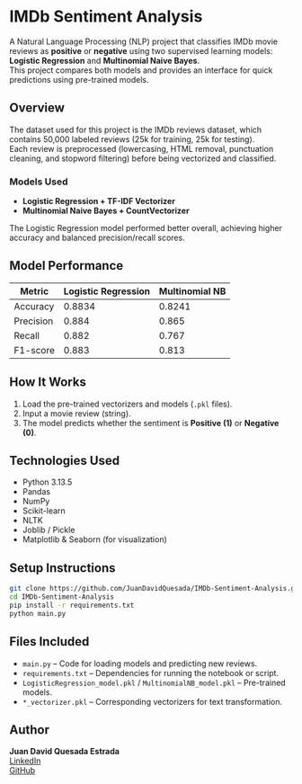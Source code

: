 
#  IMDb Sentiment Analysis

A Natural Language Processing (NLP) project that classifies IMDb movie reviews as **positive** or **negative** using two supervised learning models: **Logistic Regression** and **Multinomial Naive Bayes**.  
This project compares both models and provides an interface for quick predictions using pre-trained models.

##  Overview

The dataset used for this project is the IMDb reviews dataset, which contains 50,000 labeled reviews (25k for training, 25k for testing).  
Each review is preprocessed (lowercasing, HTML removal, punctuation cleaning, and stopword filtering) before being vectorized and classified.

### Models Used
- **Logistic Regression + TF-IDF Vectorizer**
- **Multinomial Naive Bayes + CountVectorizer**

The Logistic Regression model performed better overall, achieving higher accuracy and balanced precision/recall scores.

##  Model Performance

| Metric | Logistic Regression | Multinomial NB |
|--------|---------------------|----------------|
| Accuracy | 0.8834 | 0.8241 |
| Precision | 0.884 | 0.865 |
| Recall | 0.882 | 0.767 |
| F1-score | 0.883 | 0.813 |

##  How It Works

1. Load the pre-trained vectorizers and models (`.pkl` files).  
2. Input a movie review (string).  
3. The model predicts whether the sentiment is **Positive (1)** or **Negative (0)**.

##  Technologies Used

- Python 3.13.5
- Pandas  
- NumPy  
- Scikit-learn  
- NLTK  
- Joblib / Pickle  
- Matplotlib & Seaborn (for visualization)  

##  Setup Instructions

```bash
git clone https://github.com/JuanDavidQuesada/IMDb-Sentiment-Analysis.git
cd IMDb-Sentiment-Analysis
pip install -r requirements.txt
python main.py
```

##  Files Included

- `main.py` – Code for loading models and predicting new reviews.  
- `requirements.txt` – Dependencies for running the notebook or script.  
- `LogisticRegression_model.pkl` / `MultinomialNB_model.pkl` – Pre-trained models.  
- `*_vectorizer.pkl` – Corresponding vectorizers for text transformation.

##  Author

**Juan David Quesada Estrada**  
[LinkedIn](https://www.linkedin.com/in/juan-david-quesada-estrada-1011521b4/)  
[GitHub](https://github.com/JuanDavidQuesada)


